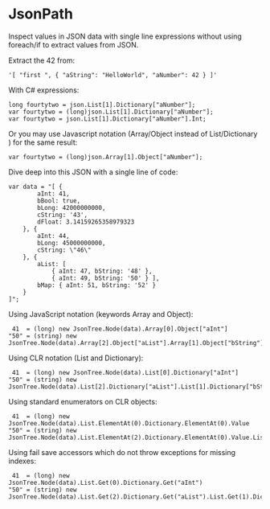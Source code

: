 JsonPath
========

Inspect values in JSON data with single line expressions without using foreach/if to extract values from JSON. 

Extract the 42 from:

    '[ "first ", { "aString": "HelloWorld", "aNumber": 42 } ]'

With C# expressions:

    long fourtytwo = json.List[1].Dictionary["aNumber"];
    var fourtytwo = (long)json.List[1].Dictionary["aNumber"];
    var fourtytwo = json.List[1].Dictionary["aNumber"].Int;

Or you may use Javascript notation (Array/Object instead of List/Dictionary ) for the same result: 

    var fourtytwo = (long)json.Array[1].Object["aNumber"];

Dive deep into this JSON with a single line of code:

    var data = "[ { 
            aInt: 41, 
            bBool: true, 
            bLong: 42000000000, 
            cString: '43', 
            dFloat: 3.14159265358979323 
        }, { 
            aInt: 44, 
            bLong: 45000000000, 
            cString: \"46\"
        }, { 
            aList: [ 
                { aInt: 47, bString: '48' }, 
                { aInt: 49, bString: '50' } ], 
            bMap: { aInt: 51, bString: '52' } 
        }
    ]";

Using JavaScript notation (keywords Array and Object):

     41  = (long) new JsonTree.Node(data).Array[0].Object["aInt"]
    "50" = (string) new JsonTree.Node(data).Array[2].Object["aList"].Array[1].Object["bString"]

Using CLR notation (List and Dictionary):

     41  = (long) new JsonTree.Node(data).List[0].Dictionary["aInt"]
    "50" = (string) new JsonTree.Node(data).List[2].Dictionary["aList"].List[1].Dictionary["bString"]

Using standard enumerators on CLR objects:

     41  = (long) new JsonTree.Node(data).List.ElementAt(0).Dictionary.ElementAt(0).Value
    "50" = (string) new JsonTree.Node(data).List.ElementAt(2).Dictionary.ElementAt(0).Value.List.ElementAt(1).Dictionary.ElementAt(1).Value

Using fail save accessors which do not throw exceptions for missing indexes:

     41  = (long) new JsonTree.Node(data).List.Get(0).Dictionary.Get("aInt")
    "50" = (string) new JsonTree.Node(data).List.Get(2).Dictionary.Get("aList").List.Get(1).Dictionary.Get("bString")
